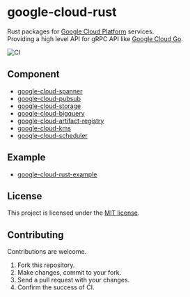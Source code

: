# google-cloud-rust

Rust packages for [Google Cloud Platform](https://cloud.google.com/) services.  
Providing a high level API for gRPC API like [Google Cloud Go](https://github.com/googleapis/google-cloud-go).

![CI](https://github.com/yoshidan/google-cloud-rust/workflows/CI/badge.svg?branch=main)

## Component

* [google-cloud-spanner](./spanner)
* [google-cloud-pubsub](./pubsub)
* [google-cloud-storage](./storage)
* [google-cloud-bigquery](./bigquery)
* [google-cloud-artifact-registry](./artifact-registry)
* [google-cloud-kms](./kms)
* [google-cloud-scheduler](./scheduler)

## Example

* [google-cloud-rust-example](https://github.com/yoshidan/google-cloud-rust-example)

## License

This project is licensed under the [MIT license](./LICENCE).

## Contributing

Contributions are welcome.

1. Fork this repository.
2. Make changes, commit to your fork.
3. Send a pull request with your changes.
4. Confirm the success of CI.
